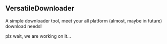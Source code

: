 ## VersatileDownloader

A simple downloader tool, meet your all platform (almost, maybe in future) download needs!

plz wait, we are working on it...
